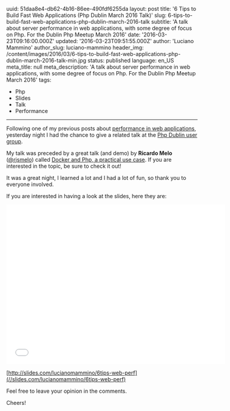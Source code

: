 uuid:             51daa8e4-db62-4b16-86ee-490fdf6255da
layout:           post
title:            '6 Tips to Build Fast Web Applications (Php Dublin March 2016 Talk)'
slug:             6-tips-to-build-fast-web-applications-php-dublin-march-2016-talk
subtitle:         'A talk about server performance in web applications, with some degree of focus on Php. For the Dublin Php Meetup March 2016'
date:             '2016-03-23T09:16:00.000Z'
updated:          '2016-03-23T09:51:55.000Z'
author:           'Luciano Mammino'
author_slug:      luciano-mammino
header_img:       /content/images/2016/03/6-tips-to-build-fast-web-applications-php-dublin-march-2016-talk-min.jpg
status:           published
language:         en_US
meta_title:       null
meta_description: 'A talk about server performance in web applications, with some degree of focus on Php. For the Dublin Php Meetup March 2016'
tags:
  - Php
  - Slides
  - Talk
  - Performance

---

Following one of my previous posts about [performance in web applications](http://loige.co/6-rules-of-thumb-to-build-blazing-fast-web-applications/), yesterday night I had the chance to give a related talk at the [Php Dublin user group](https://phpdublin.com/).

My talk was preceded by a great talk (and demo) by **Ricardo Melo** ([@rjsmelo](https://twitter.com/rjsmelo)) called [Docker and Php, a practical use case](http://www.slideshare.net/rjsmelo/docker-php-practical-use-case). If you are interested in the topic, be sure to check it out!

It was a great night, I learned a lot and I had a lot of fun, so thank you to everyone involved.

If you are interested in having a look at the slides, here they are:

<iframe src="//slides.com/lucianomammino/6tips-web-perf/embed" width="576" height="420" scrolling="no" frameborder="0" webkitallowfullscreen mozallowfullscreen allowfullscreen></iframe>

[http://slides.com/lucianomammino/6tips-web-perf](//slides.com/lucianomammino/6tips-web-perf)

Feel free to leave your opinion in the comments.

Cheers!

